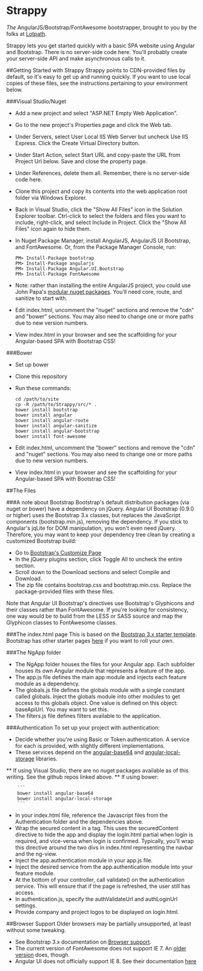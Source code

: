 Strappy
=======

*The* AngularJS/Bootstrap/FontAwesome bootstrapper, brought to you by the folks at <a href="http://www.lotpath.com" target="_blank">Lotpath</a>.

Strappy lets you get started quickly with a basic SPA website using Angular and Bootstrap.  There is no server-side code here.  You'll probably create your server-side API and make asynchronous calls to it.

##Getting Started with Strappy
Strappy points to CDN-provided files by default, so it's easy to get up and running quickly.  If you want to use local copies of these files, see the instructions pertaining to your environment below.

###Visual Studio/Nuget
* Add a new project and select "ASP.NET Empty Web Application".
* Go to the new project's Properties page and click the Web tab.
* Under Servers, select User Local IIS Web Server but uncheck Use IIS Express.  Click the Create Virtual Directory button.
* Under Start Action, select Start URL and copy-paste the URL from Project Url below.  Save and close the property page.
* Under References, delete them all.  Remember, there is no server-side code here.
* Clone this project and copy its contents into the web application root folder via Windows Explorer.
* Back in Visual Studio, click the "Show All Files" icon in the Solution Explorer toolbar.  Ctrl-click to select the folders and files you want to include, right-click, and select Include in Project.  Click the "Show All Files" icon again to hide them.
* In Nuget Package Manager, install AngularJS, AngularJS UI Bootstrap, and FontAwesome.  Or, from the Package Manager Console, run:

    ```
    PM> Install-Package bootstrap
    PM> Install-Package angularjs
    PM> Install-Package Angular.UI.Bootstrap
    PM> Install-Package FontAwesome
    ```

* Note: rather than installing the entire AngularJS project, you could use John Papa's [modular nuget packages](http://www.johnpapa.net/modular-angularjs-nuget-packages/).  You'll need core, route, and sanitize to start with.
* Edit index.html, uncomment the "nuget" sections and remove the "cdn" and "bower" sections.  You may also need to change one or more paths due to new version numbers.
* View index.html in your browser and see the scaffolding for your Angular-based SPA with Bootstrap CSS!

###Bower
* Set up bower
* Clone this repository
* Run these commands:

    ```
    cd /path/to/site
    cp -R /path/to/Strappy/src/* .
    bower install bootstrap
    bower install angular
    bower install angular-route
    bower install angular-sanitize
    bower install angular-bootstrap
    bower install font-awesome
    ```

* Edit index.html, uncomment the "bower" sections and remove the "cdn" and "nuget" sections.  You may also need to change one or more paths due to new version numbers.
* View index.html in your browser and see the scaffolding for your Angular-based SPA with Bootstrap CSS!

##The Files

###A note about Bootstrap
Bootstrap's default distribution packages (via nuget or bower) have a dependency on jQuery.  Angular UI Bootstrap (0.9.0 or higher) uses the Bootstrap 3.x classes, but replaces the JavaScript components (bootstrap.min.js), removing the dependency.  If you stick to Angular's jqLite for DOM manipulation, you won't even need jQuery.  Therefore, you may want to keep your dependency tree clean by creating a customized Bootstrap build:

* Go to [Bootstrap's Customize Page](http://getbootstrap.com/customize/)
* In the jQuery plugins section, click Toggle All to uncheck the entire section.
* Scroll down to the Download sections and select Compile and Download.
* The zip file contains bootstrap.css and bootstrap.min.css.  Replace the package-provided files with these files.

Note that Angular UI Bootstrap's directives use Bootstrap's Glyphicons and their classes rather than FontAwesome.  If you're looking for consistency, one way would be to build from the LESS or SASS source and map the Glyphicon classes to FontAwesome classes.

###The index.html page
This is based on the [Bootstrap 3.x starter template](http://getbootstrap.com/examples/starter-template/).  Bootstrap has other starter pages [here](http://getbootstrap.com/getting-started/#examples) if you want to roll your own.

###The NgApp folder
* The NgApp folder houses the files for your Angular app.  Each subfolder houses its own Angular module that represents a feature of the app.
* The app.js file defines the main app module and injects each feature module as a dependency.
* The globals.js file defines the globals module with a single constant called globals.  Inject the globals module into other modules to get access to this globals object.  One value is defined on this object: baseApiUrl.  You may want to set this.
* The filters.js file defines filters available to the application.

###Authentication
To set up your project with authentication:
* Decide whether you're using Basic or Token authentication.  A service for each is provided, with slightly different implementations.
* These services depend on the [angular-base64](https://github.com/ninjatronic/angular-base64) and [angular-local-storage](https://github.com/grevory/angular-local-storage) libraries.

** If using Visual Studio, there are no nuget packages available as of this writing.  See the github repos linked above.
** If using bower:

        ```
        bower install angular-base64
        bower install angular-local-storage
        ```

* In your index.html file, reference the Javascript files from the Authentication folder and the dependencies above.
* Wrap the secured content in a <secured-content></secured-content> tag.  This uses the securedContent directive to hide the app and display the login.html partial when login is required, and vice-versa when login is confirmed.  Typically, you'll wrap this directive around the two divs in index.html representing the navbar and the ng-view.
* Inject the app.authentication module in your app.js file.
* Inject the desired service from the app.authentication module into your feature module.
* At the bottom of your controller, call validate() on the authentication service.  This will ensure that if the page is refreshed, the user still has access.
* In authentication.js, specify the authValidateUrl and authLoginUrl settings.
* Provide company and project logos to be displayed on login.html.

##Browser Support
Older browsers may be partially unsupported, at least without some tweaking.
* See Bootstrap 3.x documentation on [Browser support](http://getbootstrap.com/getting-started/#browsers).
* The current version of FontAwesome does not support IE 7.  An [older version](http://fontawesome.io/3.2.1/get-started) does, though.
* Angular UI does not officially support IE 8.  See their documentation [here](https://github.com/angular-ui/bootstrap#supported-browsers)
